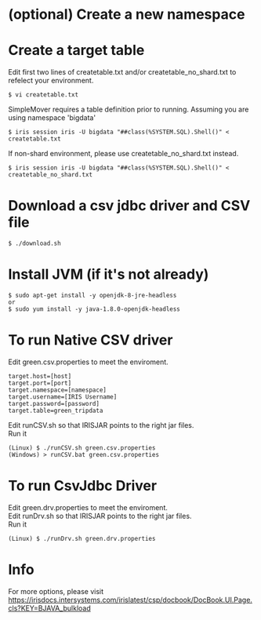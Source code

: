 # (optional) Create a new namespace
# Create a target table
Edit first two lines of createtable.txt and/or createtable_no_shard.txt to refelect your environment.  
```
$ vi createtable.txt
```
SimpleMover requires a table definition prior to running.  Assuming you are using namespace 'bigdata'
```
$ iris session iris -U bigdata "##class(%SYSTEM.SQL).Shell()" < createtable.txt
```
If non-shard environment, please use createtable_no_shard.txt instead.
```
$ iris session iris -U bigdata "##class(%SYSTEM.SQL).Shell()" < createtable_no_shard.txt
```

# Download a csv jdbc driver and CSV file
```
$ ./download.sh
```
# Install JVM (if it's not already)
```
$ sudo apt-get install -y openjdk-8-jre-headless  
or  
$ sudo yum install -y java-1.8.0-openjdk-headless
```
# To run Native CSV driver
Edit green.csv.properties to meet the enviroment.
```
target.host=[host]  
target.port=[port]  
target.namespace=[namespace]  
target.username=[IRIS Username]  
target.password=[password]  
target.table=green_tripdata
```

Edit runCSV.sh so that IRISJAR points to the right jar files.  
Run it
```
(Linux) $ ./runCSV.sh green.csv.properties
(Windows) > runCSV.bat green.csv.properties
```
# To run CsvJdbc Driver
Edit green.drv.properties to meet the enviroment.  
Edit runDrv.sh so that IRISJAR points to the right jar files.  
Run it  
```
(Linux) $ ./runDrv.sh green.drv.properties
```
# Info
For more options, please visit   
https://irisdocs.intersystems.com/irislatest/csp/docbook/DocBook.UI.Page.cls?KEY=BJAVA_bulkload
